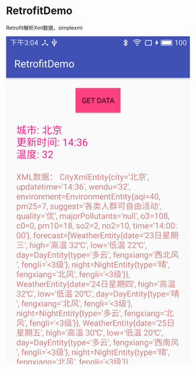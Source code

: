 # RetrofitDemo
Retrofit解析Xml数据，simplexml

![image](https://github.com/czhua/RetrofitDemo/blob/master/screenshot/device-2017-08-23-150420.png)